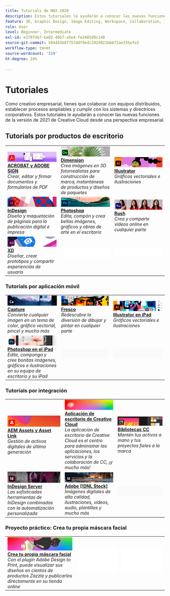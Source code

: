 ```yaml
---
title: Tutorials de MAX 2020
description: Estos tutoriales le ayudarán a conocer las nuevas funciones de la versión de 2021 de Creative Cloud desde una perspectiva empresarial
feature: 3D, Graphic Design, Image Editing, Workspace, Collaboration, Integrations, Workflow
role: User
level: Beginner, Intermediate
exl-id: e27874b7-ba02-46b7-a5e4-fe2485d9c148
source-git-commit: 58444368f757ddf9edc292d921bb6f2ae335efa3
workflow-type: tm+mt
source-wordcount: '319'
ht-degree: 24%

---
```


# Tutoriales

Como creativo empresarial, tienes que colaborar con equipos distribuidos, establecer procesos ampliables y cumplir con los sistemas y directrices corporativos. Estos tutoriales le ayudarán a conocer las nuevas funciones de la versión de 2021 de Creative Cloud desde una perspectiva empresarial.

## Tutorials por productos de escritorio

<table style="table-layout:fixed">
<tr>
 <td>
    <a href="acrobat-sign.md">
      <img alt="ACROBAT y ADOBE SIGN" src="../assets/DC.jpg" />
    </a>
    <div>
    <a href="acrobat-sign.md"><strong>ACROBAT y ADOBE SIGN</strong></a>
    </div>
    <em>Crear, editar y firmar documentos y formularios de PDF</em>
    <br>
  </td>
  <td>
    <a href="dimension.md">
      <img alt="Dimension" src="../assets/Dimenio.jpg" />
    </a>
    <div>
    <a href="dimension.md"><strong>Dimension</strong></a>
    </div>
    <em>Crea imágenes en 3D fotorrealistas para construcción de marca, instantáneas de productos y diseños de paquetes</em>
    <br>
  </td>
  <td>
    <a href="illustrator.md">
      <img alt="Illustrator" src="../assets/Illustrator.jpg" />
    </a>
    <div>
    <a href="illustrator.md"><strong>Illustrator</strong></a>
    </div>
    <em>Gráficos vectoriales e ilustraciones</em>
    <br>
  </td>
</tr>
<tr>
 <td>
    <a href="indesign.md">
      <img alt="InDesign" src="../assets/InDesign.jpg" />
    </a>
    <div>
    <a href="indesign.md"><strong>InDesign</strong></a>
    </div>
    <em>Diseño y maquetación de páginas para la publicación digital e impresa</em>
    <br>
  </td>
  <td>
    <a href="photoshop.md">
      <img alt="Photoshop" src="../assets/Photoshop.jpg" />
    </a>
    <div>
    <a href="photoshop.md"><strong>Photoshop</strong></a>
    </div>
    <em>Edita, compón y crea bellas imágenes, gráficos y obras de arte en el escritorio</em>
    <br>
  </td>
  <td>
    <a href="rush.md">
      <img alt="Rush" src="../assets/Rush.jpg" />
    </a>
    <div>
    <a href="rush.md"><strong>Rush</strong></a>
    </div>
    <em>Crea y comparte vídeos online en cualquier parte</em>
    <br>
  </td>
</tr>
<tr>
 <td>
    <a href="xd.md">
      <img alt="XD" src="../assets/XD.jpg" />
    </a>
    <div>
    <a href="xd.md"><strong>XD</strong></a>
    </div>
    <em>Diseñar, crear prototipos y compartir experiencias de usuario</em>
    <br>
  </td>
  <td>
    <img alt="Separador" src="../assets/WhiteBanner_Spacer.png" />
    <div>
    <br>
  </td>
  <td>
    <img alt="Separador" src="../assets/WhiteBanner_Spacer.png" />
    <div>
    <br>
  </td>
</tr>
</table>

### Tutorials por aplicación móvil

<table style="table-layout:fixed">
<tr>
 <td>
    <a href="capture.md">
      <img alt="Capture" src="../assets/Capture.jpg" />
    </a>
    <div>
    <a href="capture.md"><strong>Capture</strong></a>
    </div>
    <em>Convierte cualquier imagen en un tema de color, gráfico vectorial, pincel y mucho más</em>
    <br>
  </td>
  <td>
    <a href="fresco.md">
      <img alt="Fresco" src="../assets/Fresco.jpg" />
    </a>
    <div>
    <a href="fresco.md"><strong>Fresco</strong></a>
    </div>
    <em>Redescubre la diversión de dibujar y pintar en cualquier parte</em>
    <br>
  </td>
  <td>
    <a href="illustratoripad.md">
      <img alt="Illustrator en iPad" src="../assets/AIoniPad.jpg" />
    </a>
    <div>
    <a href="illustratoripad.md"><strong>Illustrator en iPad</strong></a>
    </div>
    <em>Gráficos vectoriales e ilustraciones</em>
    <br>
  </td>
</tr>
<tr>
 <td>
    <a href="photoshopipad.md">
      <img alt="Photoshop en el iPad" src="../assets/PSoniPad.jpg" />
    </a>
    <div>
    <a href="photoshopipad.md"><strong>Photoshop en el iPad</strong></a>
    </div>
    <em>Edite, componga y cree bonitas imágenes, gráficos e ilustraciones en su equipo de escritorio y su iPad</em>
    <br>
  </td>
  <td>
    <img alt="Separador" src="../assets/GrayBanner_Spacer.png" />
    <div>
    <br>
  </td>
  <td>
    <img alt="Separador" src="../assets/GrayBanner_Spacer.png" />
    <div>
    <br>
  </td>
</tr>
</table>

### Tutorials por integración

<table style="table-layout:fixed">
<tr>
 <td>
    <a href="aem.md">
      <img alt="AEM Assets y Asset Link" src="../assets/AEM.jpg" />
    </a>
    <div>
    <a href="aem.md"><strong>AEM Assets y Asset Link</strong></a>
    </div>
    <em>Gestión de activos digitales de última generación</em>
    <br>
  </td>
  <td>
    <a href="creativeclouddesktopapp.md">
      <img alt="Aplicación de escritorio de Creative Cloud" src="../assets/CCDA.jpg" />
    </a>
    <div>
    <a href="creativeclouddesktopapp.md"><strong>Aplicación de escritorio de Creative Cloud</strong></a>
    </div>
    <em>La aplicación de escritorio de Creative Cloud es el centro para administrar las aplicaciones, los servicios y la colaboración de CC, ¡y mucho más!</em>
    <br>
  </td>
  <td>
    <a href="cclibraries.md">
      <img alt="Bibliotecas CC" src="../assets/CCLibs.jpg" />
    </a>
    <div>
    <a href="cclibraries.md"><strong>Bibliotecas CC</strong></a>
    </div>
    <em>Mantén tus activos a mano y tus proyectos fieles a la marca</em>
    <br>
  </td>
</tr>
<tr>
<td>
    <a href="indesignserver.md">
      <img alt="InDesign Server" src="../assets/InDesignServer.jpg" />
    </a>
    <div>
    <a href="indesignserver.md"><strong>InDesign Server</strong></a>
    </div>
    <em>Las sofisticadas herramientas de InDesign combinadas con la automatización personalizada</em>
    <br>
  </td>
 <td>
    <a href="stock.md">
      <img alt="Adobe Stock" src="../assets/Stock.jpg" />
    </a>
    <div>
    <a href="stock.md"><strong>Adobe [!DNL Stock]</strong></a>
    </div>
    <em>Imágenes digitales de alta calidad, ilustraciones, vídeos, audio, plantillas y mucho más</em>
    <br>
  </td>
  <td>
    <img alt="Separador" src="../assets/GrayBanner_Spacer.png" />
    <div>
    <br>
  </td>
</tr>
</table>

### Proyecto práctico: Crea tu propia máscara facial

<table style="table-layout:fixed">
<tr>
 <td>
    <a href="handsonproject.md">
      <img alt="Crea tu propia máscara facial" src="../assets/faceMaskSplash.jpg" />
    </a>
    <div>
    <a href="handsonproject.md"><strong>Crea tu propia máscara facial</strong></a>
    </div>
    <em>Con el plugin Adobe Design to Print, puede visualizar sus diseños en cientos de productos Zazzle y publicarlos directamente en su tienda online</em>
    <br>
  </td>
  <td>
    <img alt="Separador" src="../assets/Whitespacer.png" />
    <div>
    <br>
  </td>
  <td>
    <img alt="Separador" src="../assets/Whitespacer.png" />
    <div>
    <br>
  </td>
</tr>
</table>
